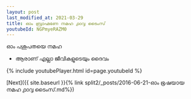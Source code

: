```yaml
---
layout: post
last_modified_at: 2021-03-29
title: ഓം ബ്രാഹ്മണേ നമഹ ൧൦൮ ടൈംസ്
youtubeId: NGPmyeRAZM0
---
```

 
 
 ഓം പശുപതയെ നമഹ 
 
 -  ആരാണ് എല്ലാ ജീവികളുടെയും ദൈവം 
 
  
 
  
 
 
 
 
 
 


{% include youtubePlayer.html id=page.youtubeId %}
 
[Next]({{ site.baseurl }}{% link  split2/_posts/2016-06-21-ഓം ഭൂഷയായ നമഹ ൧൦൮ ടൈംസ്.md%})
 
